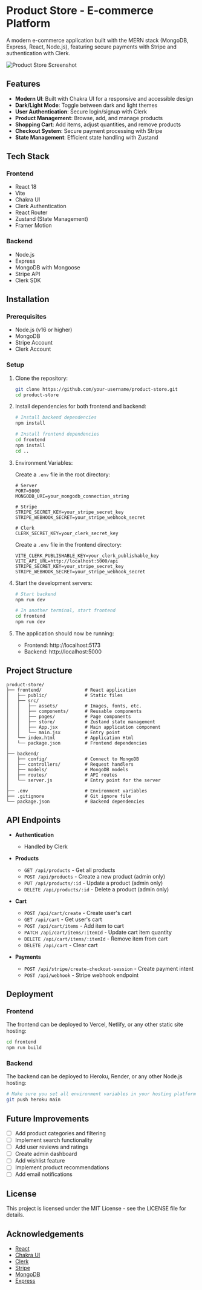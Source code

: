 # Product Store - E-commerce Platform

A modern e-commerce application built with the MERN stack (MongoDB, Express, React, Node.js), featuring secure payments with Stripe and authentication with Clerk.

![Product Store Screenshot](https://via.placeholder.com/800x400?text=Product+Store+Screenshot)

## Features

- **Modern UI**: Built with Chakra UI for a responsive and accessible design
- **Dark/Light Mode**: Toggle between dark and light themes
- **User Authentication**: Secure login/signup with Clerk
- **Product Management**: Browse, add, and manage products
- **Shopping Cart**: Add items, adjust quantities, and remove products
- **Checkout System**: Secure payment processing with Stripe
- **State Management**: Efficient state handling with Zustand

## Tech Stack

### Frontend
- React 18
- Vite
- Chakra UI
- Clerk Authentication
- React Router
- Zustand (State Management)
- Framer Motion

### Backend
- Node.js
- Express
- MongoDB with Mongoose
- Stripe API
- Clerk SDK

## Installation

### Prerequisites
- Node.js (v16 or higher)
- MongoDB
- Stripe Account
- Clerk Account

### Setup

1. Clone the repository:
   ```bash
   git clone https://github.com/your-username/product-store.git
   cd product-store
   ```

2. Install dependencies for both frontend and backend:
   ```bash
   # Install backend dependencies
   npm install
   
   # Install frontend dependencies
   cd frontend
   npm install
   cd ..
   ```

3. Environment Variables:

   Create a `.env` file in the root directory:
   ```
   # Server
   PORT=5000
   MONGODB_URI=your_mongodb_connection_string
   
   # Stripe
   STRIPE_SECRET_KEY=your_stripe_secret_key
   STRIPE_WEBHOOK_SECRET=your_stripe_webhook_secret
   
   # Clerk
   CLERK_SECRET_KEY=your_clerk_secret_key
   ```

   Create a `.env` file in the frontend directory:
   ```
   VITE_CLERK_PUBLISHABLE_KEY=your_clerk_publishable_key
   VITE_API_URL=http://localhost:5000/api
   STRIPE_SECRET_KEY=your_stripe_secret_key
   STRIPE_WEBHOOK_SECRET=your_stripe_webhook_secret
   ```

4. Start the development servers:
   ```bash
   # Start backend
   npm run dev
   
   # In another terminal, start frontend
   cd frontend
   npm run dev
   ```

5. The application should now be running:
   - Frontend: http://localhost:5173
   - Backend: http://localhost:5000

## Project Structure

```
product-store/
├── frontend/                # React application
│   ├── public/              # Static files
│   ├── src/
│   │   ├── assets/          # Images, fonts, etc.
│   │   ├── components/      # Reusable components
│   │   ├── pages/           # Page components
│   │   ├── store/           # Zustand state management
│   │   ├── App.jsx          # Main application component
│   │   └── main.jsx         # Entry point
│   └── index.html           # Application Html
│   └── package.json         # Frontend dependencies
│
├── backend/
│   ├── config/              # Connect to MongoDB
│   ├── controllers/         # Request handlers
│   ├── models/              # MongoDB models
│   ├── routes/              # API routes
│   └── server.js            # Entry point for the server
│
├── .env                     # Environment variables
├── .gitignore               # Git ignore file
└── package.json             # Backend dependencies
```

## API Endpoints

- **Authentication**
  - Handled by Clerk

- **Products**
  - `GET /api/products` - Get all products
  - `POST /api/products` - Create a new product (admin only)
  - `PUT /api/products/:id` - Update a product (admin only)
  - `DELETE /api/products/:id` - Delete a product (admin only)

- **Cart**
  - `POST /api/cart/create` - Create user's cart
  - `GET /api/cart` - Get user's cart
  - `POST /api/cart/items` - Add item to cart
  - `PATCH /api/cart/items/:itemId` - Update cart item quantity
  - `DELETE /api/cart/items/:itemId` - Remove item from cart
  - `DELETE /api/cart` - Clear cart

- **Payments**
  - `POST /api/stripe/create-checkout-session` - Create payment intent
  - `POST /api/webhook` - Stripe webhook endpoint

## Deployment

### Frontend
The frontend can be deployed to Vercel, Netlify, or any other static site hosting:

```bash
cd frontend
npm run build
```

### Backend
The backend can be deployed to Heroku, Render, or any other Node.js hosting:

```bash
# Make sure you set all environment variables in your hosting platform
git push heroku main
```

## Future Improvements
- [ ] Add product categories and filtering
- [ ] Implement search functionality
- [ ] Add user reviews and ratings
- [ ] Create admin dashboard
- [ ] Add wishlist feature
- [ ] Implement product recommendations
- [ ] Add email notifications

## License

This project is licensed under the MIT License - see the LICENSE file for details.

## Acknowledgements

- [React](https://reactjs.org/)
- [Chakra UI](https://chakra-ui.com/)
- [Clerk](https://clerk.dev/)
- [Stripe](https://stripe.com/)
- [MongoDB](https://www.mongodb.com/)
- [Express](https://expressjs.com/)
